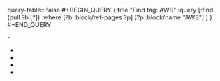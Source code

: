 query-table:: false
#+BEGIN_QUERY
{:title "Find tag: AWS"
:query [:find (pull ?b [*])
:where
[?b :block/ref-pages ?p]
[?p :block/name "AWS"]
]
}
#+END_QUERY

	-
-
-
-
-
